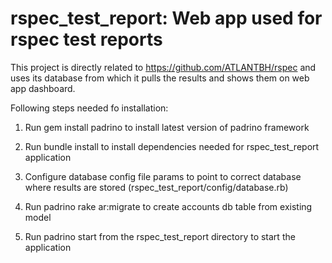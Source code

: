 rspec_test_report: Web app used for rspec test reports
======================================================

This project is directly related to https://github.com/ATLANTBH/rspec and uses its database from which it pulls the results and shows them on web app dashboard.

Following steps needed fo installation:

1. Run gem install padrino to install latest version of padrino framework

2. Run bundle install to install dependencies needed for rspec_test_report application

3. Configure database config file params to point to correct database where results are stored (rspec_test_report/config/database.rb)

4. Run padrino rake ar:migrate to create accounts db table from existing model

5. Run padrino start from the rspec_test_report directory to start the application 
